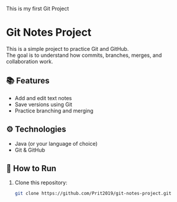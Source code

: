 ﻿This is my first Git Project

# Git Notes Project

This is a simple project to practice Git and GitHub.  
The goal is to understand how commits, branches, merges, and collaboration work.

## 📚 Features
- Add and edit text notes
- Save versions using Git
- Practice branching and merging

## ⚙️ Technologies
- Java (or your language of choice)
- Git & GitHub

## 🚀 How to Run
1. Clone this repository:
   ```bash
   git clone https://github.com/Prit2019/git-notes-project.git

